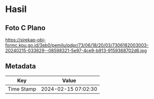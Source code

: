 # Hasil

## Foto C Plano

https://sirekap-obj-formc.kpu.go.id/3eb0/pemilu/pdpr/73/06/18/20/03/7306182003003-20240215-033629--08598321-5e97-4ce9-b913-9159368702d6.jpg


## Metadata

| Key        | Value               |
| ---------- | ------------------- |
| Time Stamp | 2024-02-15 07:02:30 |



